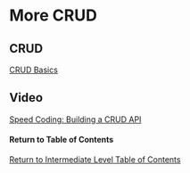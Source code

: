 # 	More CRUD

## CRUD

[CRUD Basics](https://medium.com/geekculture/crud-operations-explained-2a44096e9c88)<br>

## Video

[Speed Coding: Building a CRUD API ](https://www.youtube.com/watch?v=EzNcBhSv1Wo)<br>


#### Return to Table of Contents
[Return to Intermediate Level Table of Contents](https://github.com/TraceDugar/reading-notes/blob/main/301/toc.md)
